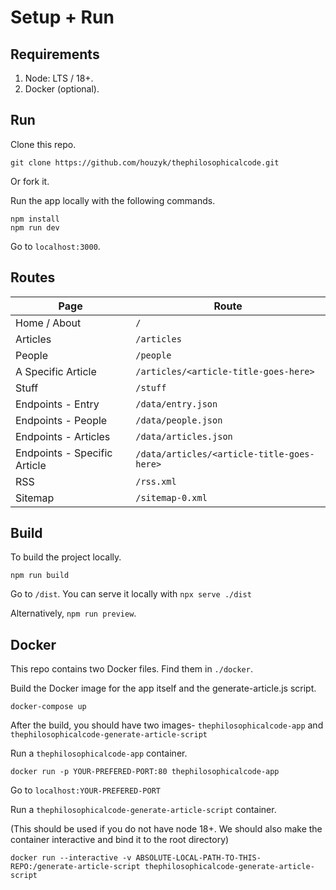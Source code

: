 # Setup + Run

## Requirements

1. Node: LTS / 18+.
2. Docker (optional).

## Run

Clone this repo.

```
git clone https://github.com/houzyk/thephilosophicalcode.git
```

Or fork it.

Run the app locally with the following commands.

```
npm install
npm run dev
```

Go to `localhost:3000`.

## Routes

| Page | Route |
| -------- | ------- |
| Home / About  | `/` |
| Articles | `/articles` |
| People | `/people` |
| A Specific Article | `/articles/<article-title-goes-here>` |
| Stuff | `/stuff` |
| Endpoints - Entry | `/data/entry.json` |
| Endpoints - People | `/data/people.json` |
| Endpoints - Articles | `/data/articles.json` |
| Endpoints - Specific Article | `/data/articles/<article-title-goes-here>` |
| RSS | `/rss.xml` |
| Sitemap | `/sitemap-0.xml` |

## Build

To build the project locally.

```
npm run build
```

Go to `/dist`. You can serve it locally with `npx serve ./dist`

Alternatively, `npm run preview`.

## Docker

This repo contains two Docker files. Find them in `./docker`.

Build the Docker image for the app itself and the generate-article.js script.

```
docker-compose up

```

After the build, you should have two images- `thephilosophicalcode-app` and `thephilosophicalcode-generate-article-script`

Run a `thephilosophicalcode-app` container.

```
docker run -p YOUR-PREFERED-PORT:80 thephilosophicalcode-app
```

Go to `localhost:YOUR-PREFERED-PORT`

Run a `thephilosophicalcode-generate-article-script` container.

(This should be used if you do not have node 18+. We should also make the container interactive and bind it to the root directory)

```
docker run --interactive -v ABSOLUTE-LOCAL-PATH-TO-THIS-REPO:/generate-article-script thephilosophicalcode-generate-article-script
```
